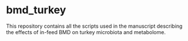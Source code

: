 # bmd_turkey

This repository contains all the scripts used in the manuscript describing the effects of in-feed BMD on turkey microbiota and metabolome. 
